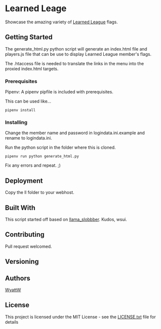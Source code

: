 # Learned Leage

Showcase the amazing variety of [Learned League](https://learnedleague.com) flags.

## Getting Started

The generate_html.py python script will generate an index.html file and players.js file that can be use to display Learned League member's flags.

The .htaccess file is needed to translate the links in the menu into the proxied index.html targets.

### Prerequisites

Pipenv:
A pipenv pipfile is included with prerequisites.

This can be used like...

```
pipenv install
```

### Installing
Change the member name and password in logindata.ini.example and rename to logindata.ini.

Run the python script in the folder where this is cloned.

```
pipenv run python generate_html.py
```

Fix any errors and repeat. ;)

## Deployment
Copy the ll folder to your webhost.
## Built With

This script started off based on [llama_slobbber](https://github.com/wusui/llama_slobber). Kudos, wsui.

## Contributing

Pull request welcomed.

## Versioning

## Authors

[WyattW](https://learnedleague.com/profiles.php?34441)

## License

This project is licensed under the MIT License - see the [LICENSE.txt](LICENSE.txt) file for details
